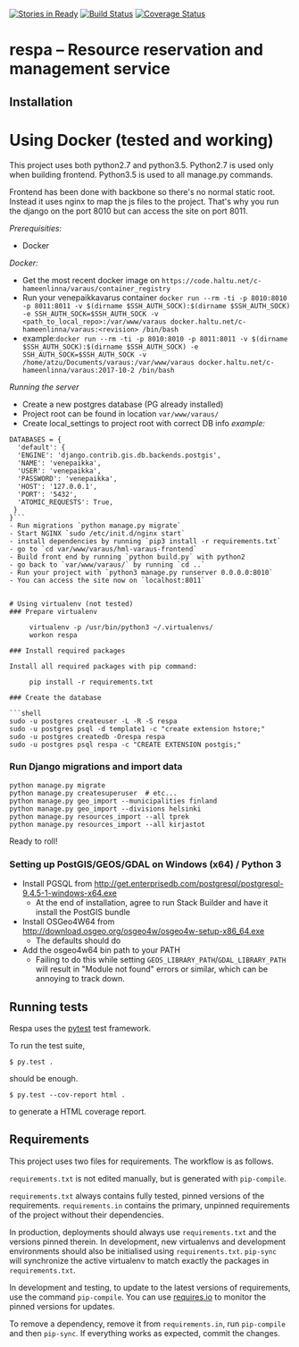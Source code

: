 [![Stories in Ready](https://badge.waffle.io/City-of-Helsinki/respa.png?label=ready&title=Ready)](https://waffle.io/City-of-Helsinki/respa)
[![Build Status](https://api.travis-ci.org/City-of-Helsinki/respa.svg?branch=master)](https://travis-ci.org/City-of-Helsinki/respa)
[![Coverage Status](https://coveralls.io/repos/City-of-Helsinki/respa/badge.svg?branch=master&service=github)](https://coveralls.io/github/City-of-Helsinki/respa?branch=master)

respa – Resource reservation and management service
===================

Installation
------------

# Using Docker (tested and working)

This project uses both python2.7 and python3.5. Python2.7 is used only when building frontend. Python3.5 is used to all manage.py commands.

Frontend has been done with backbone so there's no normal static root. Instead it uses nginx to map the js files to the project. That's why you run the django on the port 8010 but can access the site on port 8011.

*Prerequisities:*
- Docker

*Docker:*
- Get the most recent docker image on `https://code.haltu.net/c-hameenlinna/varaus/container_registry`
- Run your venepaikkavarus container ```docker run --rm -ti -p 8010:8010 -p 8011:8011 -v $(dirname $SSH_AUTH_SOCK):$(dirname $SSH_AUTH_SOCK) -e SSH_AUTH_SOCK=$SSH_AUTH_SOCK -v <path_to_local_repo>:/var/www/varaus docker.haltu.net/c-hameenlinna/varaus:<revision> /bin/bash```
- example:```docker run --rm -ti -p 8010:8010 -p 8011:8011 -v $(dirname $SSH_AUTH_SOCK):$(dirname $SSH_AUTH_SOCK) -e SSH_AUTH_SOCK=$SSH_AUTH_SOCK -v /home/atzu/Documents/varaus:/var/www/varaus docker.haltu.net/c-hameenlinna/varaus:2017-10-2 /bin/bash```

*Running the server*
- Create a new postgres database (PG already installed)
- Project root can be found in location `var/www/varaus/`
- Create local_settings to project root with correct DB info *example:*
```DEBUG = True
DATABASES = {
  'default': {
  'ENGINE': 'django.contrib.gis.db.backends.postgis',
  'NAME': 'venepaikka',
  'USER': 'venepaikka',
  'PASSWORD': 'venepaikka',
  'HOST': '127.0.0.1',
  'PORT': '5432',
  'ATOMIC_REQUESTS': True,
 }
}```
- Run migrations `python manage.py migrate`
- Start NGINX `sudo /etc/init.d/nginx start`
- install dependencies by running `pip3 install -r requirements.txt`
- go to `cd var/www/varaus/hml-varaus-frontend`
- Build front end by running `python build.py` with python2
- go back to `var/www/varaus/` by running `cd ..`
- Run your project with `python3 manage.py runserver 0.0.0.0:8010`
- You can access the site now on `localhost:8011`


# Using virtualenv (not tested)
### Prepare virtualenv

     virtualenv -p /usr/bin/python3 ~/.virtualenvs/
     workon respa

### Install required packages

Install all required packages with pip command:

     pip install -r requirements.txt

### Create the database

```shell
sudo -u postgres createuser -L -R -S respa
sudo -u postgres psql -d template1 -c "create extension hstore;"
sudo -u postgres createdb -Orespa respa
sudo -u postgres psql respa -c "CREATE EXTENSION postgis;"
```

### Run Django migrations and import data

```shell
python manage.py migrate
python manage.py createsuperuser  # etc...
python manage.py geo_import --municipalities finland
python manage.py geo_import --divisions helsinki
python manage.py resources_import --all tprek
python manage.py resources_import --all kirjastot
```

Ready to roll!

### Setting up PostGIS/GEOS/GDAL on Windows (x64) / Python 3

* Install PGSQL from http://get.enterprisedb.com/postgresql/postgresql-9.4.5-1-windows-x64.exe
  * At the end of installation, agree to run Stack Builder and have it install the PostGIS bundle
* Install OSGeo4W64 from http://download.osgeo.org/osgeo4w/osgeo4w-setup-x86_64.exe
  * The defaults should do
* Add the osgeo4w64 bin path to your PATH
  * Failing to do this while setting `GEOS_LIBRARY_PATH`/`GDAL_LIBRARY_PATH` will result in
    "Module not found" errors or similar, which can be annoying to track down.

Running tests
-------------

Respa uses the [pytest](http://pytest.org/latest/) test framework.

To run the test suite,

```shell
$ py.test .
```

should be enough.

```shell
$ py.test --cov-report html .
```

to generate a HTML coverage report.


Requirements
------------

This project uses two files for requirements. The workflow is as follows.

`requirements.txt` is not edited manually, but is generated
with `pip-compile`.

`requirements.txt` always contains fully tested, pinned versions
of the requirements. `requirements.in` contains the primary, unpinned
requirements of the project without their dependencies.

In production, deployments should always use `requirements.txt`
and the versions pinned therein. In development, new virtualenvs
and development environments should also be initialised using
`requirements.txt`. `pip-sync` will synchronize the active
virtualenv to match exactly the packages in `requirements.txt`.

In development and testing, to update to the latest versions
of requirements, use the command `pip-compile`. You can
use [requires.io](https://requires.io) to monitor the
pinned versions for updates.

To remove a dependency, remove it from `requirements.in`,
run `pip-compile` and then `pip-sync`. If everything works
as expected, commit the changes.
